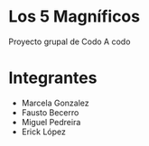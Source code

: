 # Los 5 Magníficos
Proyecto grupal de Codo A codo

# Integrantes

- Marcela Gonzalez
- Fausto Becerro
- Miguel Pedreira
- Erick López
